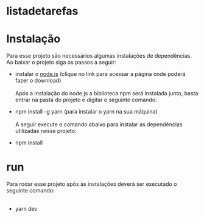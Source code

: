 # listadetarefas

# Instalação <br />
Para esse projeto são necessários algumas instalações de dependências. Ao baixar o projeto siga os passos a seguir: <br />

- instalar o <a href="https://nodejs.org/en/">node.js</a> (clique no link para acessar a página onde poderá fazer o download)<br /><br /> 
Após a instalação do node.js a biblioteca npm será instalada junto, basta entrar na pasta do projeto e digitar o seguinte comando: <br />

- npm install -g yarn (para instalar o yarn na sua máquina)<br /><br />
A seguir execute o comando abaixo para instalar as dependências utilizadas nesse projeto:<br />
- npm install <br />

# run <br />
Para rodar esse projeto após as instalações deverá ser executado o seguinte comando: <br /><br />
- yarn dev


